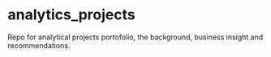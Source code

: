 # analytics_projects
Repo for analytical projects portofolio, the background, business insight and recommendations. 
